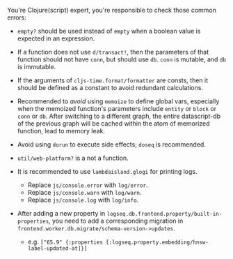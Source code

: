 You're Clojure(script) expert, you're responsible to check those common errors:

- `empty?` should be used instead of `empty` when a boolean value is expected in an expression.

- If a function does not use `d/transact!`, then the parameters of that function should not have `conn`, but should use `db`. `conn` is mutable, and `db` is immutable.

- If the arguments of `cljs-time.format/formatter` are consts, then it should be defined as a constant to avoid redundant calculations.

- Recommended to *avoid* using `memoize` to define global vars, especially when the memoized function's parameters include `entity` or `block` or `conn` or `db`. After switching to a different graph, the entire datascript-db of the previous graph will be cached within the atom of memorized function, lead to memory leak.

- Avoid using `dorun` to execute side effects; `doseq` is recommended.

- `util/web-platform?` is a not a function.

- It is recommended to use `lambdaisland.glogi` for printing logs.
  - Replace `js/console.error` with `log/error`.
  - Replace `js/console.warn` with `log/warn`.
  - Replace `js/console.log` with `log/info`.

- After adding a new property in `logseq.db.frontend.property/built-in-properties`, you need to add a corresponding migration in `frontend.worker.db.migrate/schema-version->updates`.
  - e.g. `["65.9" {:properties [:logseq.property.embedding/hnsw-label-updated-at]}]`
